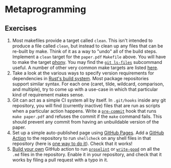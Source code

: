 # Metaprogramming

## Exercises

 1. Most makefiles provide a target called `clean`. This isn't intended
    to produce a file called `clean`, but instead to clean up any files
    that can be re-built by make. Think of it as a way to "undo" all of
    the build steps. Implement a `clean` target for the `paper.pdf`
    `Makefile` above. You will have to make the target
    [phony](https://www.gnu.org/software/make/manual/html_node/Phony-Targets.html).
    You may find the [`git
    ls-files`](https://git-scm.com/docs/git-ls-files) subcommand useful.
    A number of other very common make targets are listed
    [here](https://www.gnu.org/software/make/manual/html_node/Standard-Targets.html#Standard-Targets).
 2. Take a look at the various ways to specify version requirements for
    dependencies in [Rust's build
    system](https://doc.rust-lang.org/cargo/reference/specifying-dependencies.html).
    Most package repositories support similar syntax. For each one
    (caret, tilde, wildcard, comparison, and multiple), try to come up
    with a use-case in which that particular kind of requirement makes
    sense.
 3. Git can act as a simple CI system all by itself. In `.git/hooks`
    inside any git repository, you will find (currently inactive) files
    that are run as scripts when a particular action happens. Write a
    [`pre-commit`](https://git-scm.com/docs/githooks#_pre_commit) hook
    that runs `make paper.pdf` and refuses the commit if the `make`
    command fails. This should prevent any commit from having an
    unbuildable version of the paper.
 4. Set up a simple auto-published page using [GitHub
    Pages](https://pages.github.com/).
    Add a [GitHub Action](https://github.com/features/actions) to the
    repository to run `shellcheck` on any shell files in that
    repository (here is [one way to do
    it](https://github.com/marketplace/actions/shellcheck)). Check that
    it works!
 5. [Build your
    own](https://help.github.com/en/actions/automating-your-workflow-with-github-actions/building-actions)
    GitHub action to run [`proselint`](http://proselint.com/) or
    [`write-good`](https://github.com/btford/write-good) on all the
    `.md` files in the repository. Enable it in your repository, and
    check that it works by filing a pull request with a typo in it.